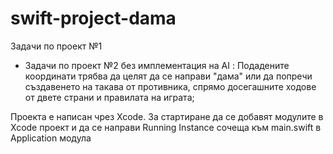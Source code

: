 # swift-project-dama
Задачи по проект №1
+ Задачи по проект №2 без имплементация 
на AI : 
Подадените координати трябва да целят да се направи "дама" или да попречи създавенето на такава от противника, спрямо досегашните ходове от двете страни и правилата на играта;

Проекта е написан чрез Xcode. За стартиране да се добавят
модулите в Xcode проект и да се направи Running Instance сочеща
към main.swift в Application модула

